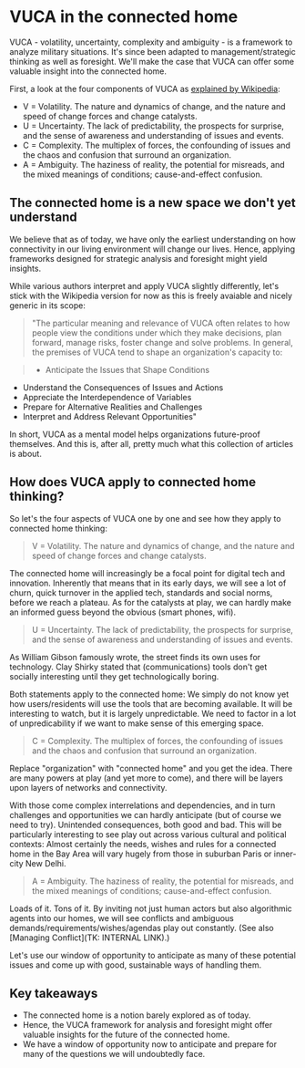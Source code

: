 # VUCA in the connected home

VUCA - volatility, uncertainty, complexity and ambiguity - is a framework to analyze military situations. It's since been adapted to management/strategic thinking as well as foresight. We'll make the case that VUCA can offer some valuable insight into the connected home.

First, a look at the four components of VUCA as [explained by Wikipedia](https://en.wikipedia.org/wiki/Volatility,_uncertainty,_complexity_and_ambiguity):

- V = Volatility. The nature and dynamics of change, and the nature and speed of change forces and change catalysts.
- U = Uncertainty. The lack of predictability, the prospects for surprise, and the sense of awareness and understanding of issues and events.
- C = Complexity. The multiplex of forces, the confounding of issues and the chaos and confusion that surround an organization.
- A = Ambiguity. The haziness of reality, the potential for misreads, and the mixed meanings of conditions; cause-and-effect confusion.

## The connected home is a new space we don't yet understand

We believe that as of today, we have only the earliest understanding on how connectivity in our living environment will change our lives. Hence, applying frameworks designed for strategic analysis and foresight might yield insights. 

While various authors interpret and apply VUCA slightly differently, let's stick with the Wikipedia version for now as this is freely avaiable and nicely generic in its scope:

> "The particular meaning and relevance of VUCA often relates to how people view the conditions under which they make decisions, plan forward, manage risks, foster change and solve problems. In general, the premises of VUCA tend to shape an organization's capacity to:

> - Anticipate the Issues that Shape Conditions
- Understand the Consequences of Issues and Actions
- Appreciate the Interdependence of Variables
- Prepare for Alternative Realities and Challenges
- Interpret and Address Relevant Opportunities"

In short, VUCA as a mental model helps organizations future-proof themselves. And this is, after all, pretty much what this collection of articles is about.

## How does VUCA apply to connected home thinking?

So let's the four aspects of VUCA one by one and see how they apply to connected home thinking:

> V = Volatility. The nature and dynamics of change, and the nature and speed of change forces and change catalysts.

The connected home will increasingly be a focal point for digital tech and innovation. Inherently that means that in its early days, we will see a lot of churn, quick turnover in the applied tech, standards and social norms, before we reach a plateau. As for the catalysts at play, we can hardly make an informed guess beyond the obvious (smart phones, wifi).

> U = Uncertainty. The lack of predictability, the prospects for surprise, and the sense of awareness and understanding of issues and events.

As William Gibson famously wrote, the street finds its own uses for technology. Clay Shirky stated that (communications) tools don't get socially interesting until they get technologically boring. 

Both statements apply to the connected home: We simply do not know yet how users/residents will use the tools that are becoming available. It will be interesting to watch, but it is largely unpredictable. We need to factor in a lot of unpredicability if we want to make sense of this emerging space.

> C = Complexity. The multiplex of forces, the confounding of issues and the chaos and confusion that surround an organization.

Replace "organization" with "connected home" and you get the idea. There are many powers at play (and yet more to come), and there will be layers upon layers of networks and connectivity. 

With those come complex interrelations and dependencies, and in turn challenges and opportunities we can hardly anticipate (but of course we need to try). Unintended consequences, both good and bad. This will be particularly interesting to see play out across various cultural and political contexts: Almost certainly the needs, wishes and rules for a connected home in the Bay Area will vary hugely from those in suburban Paris or inner-city New Delhi.

> A = Ambiguity. The haziness of reality, the potential for misreads, and the mixed meanings of conditions; cause-and-effect confusion.

Loads of it. Tons of it. By inviting not just human actors but also algorithmic agents into our homes, we will see conflicts and ambiguous demands/requirements/wishes/agendas play out constantly. (See also [Managing Conflict](TK: INTERNAL LINK).)

Let's use our window of opportunity to anticipate as many of these potential issues and come up with good, sustainable ways of handling them.

## Key takeaways

- The connected home is a notion barely explored as of today.
- Hence, the VUCA framework for analysis and foresight might offer valuable insights for the future of the connected home.
- We have a window of opportunity now to anticipate and prepare for many of the questions we will undoubtedly face.